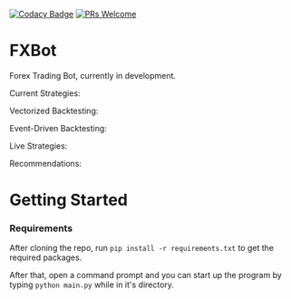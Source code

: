 [![Codacy Badge](https://app.codacy.com/project/badge/Grade/4d81d46fe74d40ba8d405550e644a812)](https://www.codacy.com/gh/trentstauff/FXBot/dashboard?utm_source=github.com&amp;utm_medium=referral&amp;utm_content=trentstauff/FXBot&amp;utm_campaign=Badge_Grade)
[![PRs Welcome](https://img.shields.io/badge/PRs%20-welcome-brightgreen.svg)](#contributing)

# FXBot

Forex Trading Bot, currently in development.

Current Strategies:

Vectorized Backtesting:

Event-Driven Backtesting:

Live Strategies:

Recommendations:

# Getting Started

### Requirements

After cloning the repo, run `pip install -r requirements.txt` to get the required packages.

After that, open a command prompt and you can start up the program by typing `python main.py` while in it's directory.

